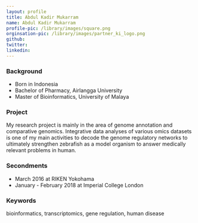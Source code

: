 ```yaml
---
layout: profile
title: Abdul Kadir Mukarram
name: Abdul Kadir Mukarram
profile-pic: /library/images/square.png
orginsation-pic: /library/images/partner_ki_logo.png
github:
twitter: 
linkedin:
---
```

### Background
-   Born in Indonesia
-   Bachelor of Pharmacy, Airlangga University
-   Master of Bioinformatics, University of Malaya

### Project
My research project is mainly in the area of genome annotation and comparative genomics. Integrative data analyses of various omics datasets is one of my main activities to decode the genome regulatory networks to ultimately strengthen zebrafish as a model organism to answer medically relevant problems in human. 

### Secondments
-   March 2016 at RIKEN Yokohama
-   January - February 2018 at Imperial College London

### Keywords
bioinformatics, transcriptomics, gene regulation, human disease
